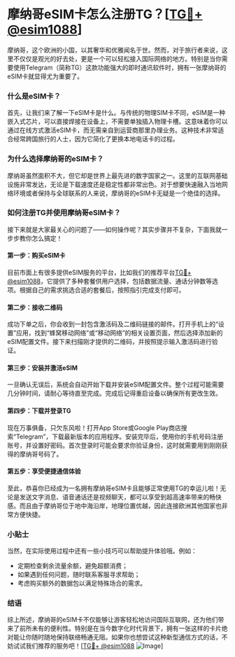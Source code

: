 # 摩纳哥eSIM卡怎么注册TG？[[TG💪+ @esim1088](https://t.me/s/esim1088)]

摩纳哥，这个欧洲的小国，以其奢华和优雅闻名于世。然而，对于旅行者来说，这里不仅仅是观光的好去处，更是一个可以轻松接入国际网络的地方。特别是当你需要使用Telegram（简称TG）这款功能强大的即时通讯软件时，拥有一张摩纳哥的eSIM卡就显得尤为重要了。

### 什么是eSIM卡？

首先，让我们来了解一下eSIM卡是什么。与传统的物理SIM卡不同，eSIM是一种嵌入式芯片，可以直接焊接在设备上，不需要单独插入物理卡槽。这意味着你可以通过在线方式激活eSIM卡，而无需亲自到运营商那里办理业务。这种技术非常适合经常跨国旅行的人士，因为它简化了更换本地电话卡的过程。

### 为什么选择摩纳哥的eSIM卡？

摩纳哥虽然面积不大，但它却是世界上最先进的数字国家之一。这里的互联网基础设施非常发达，无论是下载速度还是稳定性都非常出色。对于想要快速融入当地网络环境或者保持与全球联系的人来说，摩纳哥的eSIM卡无疑是一个绝佳的选择。

### 如何注册TG并使用摩纳哥eSIM卡？

接下来就是大家最关心的问题了——如何操作呢？其实步骤并不复杂，下面我就一步步教你怎么搞定！

#### 第一步：购买eSIM卡

目前市面上有很多提供eSIM服务的平台，比如我们的推荐平台[TG💪+ @esim1088](https://t.me/s/esim1088)，它提供了多种套餐供用户选择，包括数据流量、通话分钟数等选项。根据自己的需求挑选合适的套餐后，按照指引完成支付即可。

#### 第二步：接收二维码

成功下单之后，你会收到一封包含激活码及二维码链接的邮件。打开手机上的“设置”应用，找到“蜂窝移动网络”或“移动网络”的相关设置页面，然后选择添加新的eSIM配置文件。接下来扫描刚才提供的二维码，并按照提示输入激活码进行验证。

#### 第三步：安装并激活eSIM

一旦确认无误后，系统会自动开始下载并安装eSIM配置文件。整个过程可能需要几分钟时间，请耐心等待直至完成。完成后记得重启设备以确保所有更改生效。

#### 第四步：下载并登录TG

现在万事俱备，只欠东风啦！打开App Store或Google Play商店搜索“Telegram”，下载最新版本的应用程序。安装完毕后，使用你的手机号码注册账号，并设置好密码。首次登录时可能会要求你验证身份，这时就需要用到刚刚获得的摩纳哥号码了。

#### 第五步：享受便捷通信体验

至此，恭喜你已经成为一名拥有摩纳哥eSIM卡且能够正常使用TG的幸运儿啦！无论是发送文字消息、语音通话还是视频聊天，都可以享受到超高速率带来的畅快感。而且由于摩纳哥位于地中海沿岸，地理位置优越，因此连接欧洲其他国家也非常方便快捷。

### 小贴士

当然，在实际使用过程中还有一些小技巧可以帮助提升体验哦。例如：
- 定期检查剩余流量余额，避免超额消费；
- 如果遇到任何问题，随时联系客服寻求帮助；
- 考虑购买额外的数据包以满足特殊场合的需求。

### 结语

综上所述，摩纳哥的eSIM卡不仅能够让游客轻松地访问国际互联网，还为他们带来了前所未有的便利性。特别是在当今数字化时代背景下，拥有一张这样的卡片绝对能让你随时随地保持联络畅通无阻。如果你也想尝试这种新型通信方式的话，不妨试试我们推荐的服务吧！[[TG💪+ @esim1088](https://t.me/s/esim1088) ![Image](https://i.postimg.cc/4NQfJmqS/Snipaste-2025-05-13-00-14-12.png)]